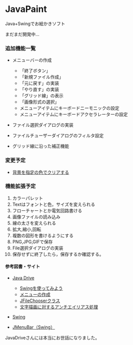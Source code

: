 JavaPaint
=========

Java+Swingでお絵かきソフト

まだまだ開発中...

### 追加機能一覧

- メニューバーの作成
    - 「終了ボタン」
	- 「新規ファイル作成」
	- 「元に戻す」の実装
	- 「やり直す」の実装
	- 「グリッド線」の表示
	- 「画像形式の選択」
    - メニューアイテムにキーボードニーモニックの設定
    - メニューアイテムにキーボードアクセラレーターの設定
- ファイル選択ダイアログの実装
- ファイルチューザーダイアログのフィルタ設定

- グリッド線に沿った補正機能


### 変更予定

- [背景を指定の色でクリアする](http://www.javadrive.jp/java2d/graphics2d/index5.html)

### 機能拡張予定

1. カラーパレット
1. Textはフォントと色，サイズを変えられる
1. フローチャートとか電気回路書ける
1. 画像ファイルの読み込み
1. 線の太さを変えられる
1. 拡大,縮小,回転
1. 複数の図形を書けるようにする
1. PNG,JPG,GIFで保存
1. File選択ダイアログの実装
1. 保存せずに終了したら，保存するか確認する。


#### 参考図書・サイト

- [Java Drive](http://www.javadrive.jp/)
	- [Swingを使ってみよう](http://www.javadrive.jp/tutorial/)
	- [メニューの作成](http://www.javadrive.jp/tutorial/jmenu/)
	- [JFileChooserクラス](http://www.javadrive.jp/tutorial/jfilechooser/)
    - [文字描画に対するアンチエイリアス処理](http://www.javadrive.jp/java2d/graphics2d/index4.html)

- [Swing](http://www.tohoho-web.com/java/swing.htm#JPopupMenu)

- [JMenuBar（Swing）](http://www.ne.jp/asahi/hishidama/home/tech/java/swing/JMenuBar.html)


JavaDriveさんには本当にお世話になりました。
